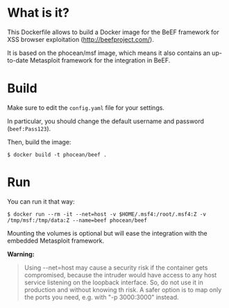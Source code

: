 # What is it?

This Dockerfile allows to build a Docker image for the BeEF framework for XSS browser exploitation (http://beefproject.com/).

It is based on the phocean/msf image, which means it also contains an up-to-date Metasploit framework for the integration in BeEF.

# Build

Make sure to edit the `config.yaml` file for your settings.

In particular, you should change the default username and password (`beef:Pass123`).

Then, build the image:

```
$ docker build -t phocean/beef .
```

# Run

You can run it that way:

```
$ docker run --rm -it --net=host -v $HOME/.msf4:/root/.msf4:Z -v /tmp/msf:/tmp/data:Z --name=beef phocean/beef
```

Mounting the volumes is optional but will ease the integration with the embedded Metasploit framework.

**Warning:**

> Using --net=host may cause a security risk if the container gets compromised, because the intruder would have access to any host service listening on the loopback interface.
> So, do not use it in production and without knowing th risk.
> A safer option is to map only the ports you need, e.g. with "-p 3000:3000" instead.
